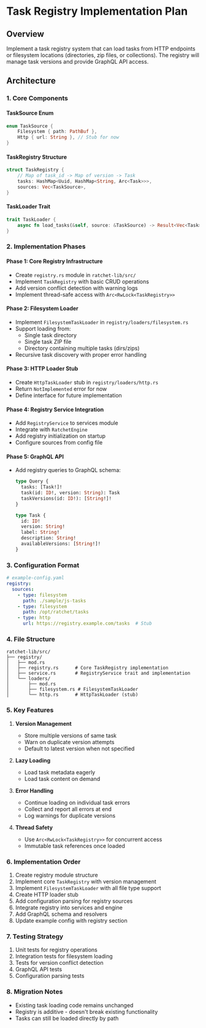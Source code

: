 # Task Registry Implementation Plan

## Overview
Implement a task registry system that can load tasks from HTTP endpoints or filesystem locations (directories, zip files, or collections). The registry will manage task versions and provide GraphQL API access.

## Architecture

### 1. Core Components

#### TaskSource Enum
```rust
enum TaskSource {
    Filesystem { path: PathBuf },
    Http { url: String }, // Stub for now
}
```

#### TaskRegistry Structure
```rust
struct TaskRegistry {
    // Map of task_id -> Map of version -> Task
    tasks: HashMap<Uuid, HashMap<String, Arc<Task>>>,
    sources: Vec<TaskSource>,
}
```

#### TaskLoader Trait
```rust
trait TaskLoader {
    async fn load_tasks(&self, source: &TaskSource) -> Result<Vec<Task>>;
}
```

### 2. Implementation Phases

#### Phase 1: Core Registry Infrastructure
- Create `registry.rs` module in `ratchet-lib/src/`
- Implement `TaskRegistry` with basic CRUD operations
- Add version conflict detection with warning logs
- Implement thread-safe access with `Arc<RwLock<TaskRegistry>>`

#### Phase 2: Filesystem Loader
- Implement `FilesystemTaskLoader` in `registry/loaders/filesystem.rs`
- Support loading from:
  - Single task directory
  - Single task ZIP file
  - Directory containing multiple tasks (dirs/zips)
- Recursive task discovery with proper error handling

#### Phase 3: HTTP Loader Stub
- Create `HttpTaskLoader` stub in `registry/loaders/http.rs`
- Return `NotImplemented` error for now
- Define interface for future implementation

#### Phase 4: Registry Service Integration
- Add `RegistryService` to services module
- Integrate with `RatchetEngine`
- Add registry initialization on startup
- Configure sources from config file

#### Phase 5: GraphQL API
- Add registry queries to GraphQL schema:
  ```graphql
  type Query {
    tasks: [Task!]!
    task(id: ID!, version: String): Task
    taskVersions(id: ID!): [String!]!
  }
  
  type Task {
    id: ID!
    version: String!
    label: String!
    description: String!
    availableVersions: [String!]!
  }
  ```

### 3. Configuration Format

```yaml
# example-config.yaml
registry:
  sources:
    - type: filesystem
      path: ./sample/js-tasks
    - type: filesystem
      path: /opt/ratchet/tasks
    - type: http
      url: https://registry.example.com/tasks  # Stub
```

### 4. File Structure

```
ratchet-lib/src/
├── registry/
│   ├── mod.rs
│   ├── registry.rs      # Core TaskRegistry implementation
│   ├── service.rs       # RegistryService trait and implementation
│   └── loaders/
│       ├── mod.rs
│       ├── filesystem.rs # FilesystemTaskLoader
│       └── http.rs      # HttpTaskLoader (stub)
```

### 5. Key Features

1. **Version Management**
   - Store multiple versions of same task
   - Warn on duplicate version attempts
   - Default to latest version when not specified

2. **Lazy Loading**
   - Load task metadata eagerly
   - Load task content on demand

3. **Error Handling**
   - Continue loading on individual task errors
   - Collect and report all errors at end
   - Log warnings for duplicate versions

4. **Thread Safety**
   - Use `Arc<RwLock<TaskRegistry>>` for concurrent access
   - Immutable task references once loaded

### 6. Implementation Order

1. Create registry module structure
2. Implement core `TaskRegistry` with version management
3. Implement `FilesystemTaskLoader` with all file type support
4. Create HTTP loader stub
5. Add configuration parsing for registry sources
6. Integrate registry into services and engine
7. Add GraphQL schema and resolvers
8. Update example config with registry section

### 7. Testing Strategy

1. Unit tests for registry operations
2. Integration tests for filesystem loading
3. Tests for version conflict detection
4. GraphQL API tests
5. Configuration parsing tests

### 8. Migration Notes

- Existing task loading code remains unchanged
- Registry is additive - doesn't break existing functionality
- Tasks can still be loaded directly by path